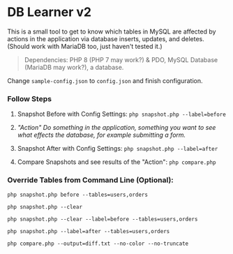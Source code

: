# DB Learner v2

This is a small tool to get to know which tables in MySQL are affected by actions in the application via database inserts, updates, and deletes. (Should work with MariaDB too, just haven't tested it.)

> Dependencies: PHP 8 (PHP 7 may work?) & PDO, MySQL Database (MariaDB may work?), a database.

Change `sample-config.json` to `config.json` and finish configuration.

### Follow Steps

1. Snapshot Before with Config Settings:
`php snapshot.php --label=before`

2. *"Action" Do something in the application, something you want to see what effects the database, for example submitting a form.*

3. Snapshot After with Config Settings:
`php snapshot.php --label=after`

4. Compare Snapshots and see results of the "Action":
`php compare.php`

### Override Tables from Command Line (Optional):
`php snapshot.php before --tables=users,orders`

`php snapshot.php --clear`

`php snapshot.php --clear --label=before --tables=users,orders`

`php snapshot.php --label=after --tables=users,orders`

`php compare.php --output=diff.txt --no-color --no-truncate`



